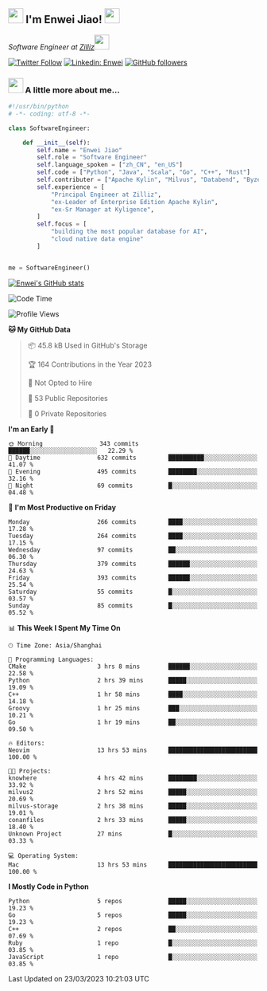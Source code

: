 <h2><img src="https://emojis.slackmojis.com/emojis/images/1531849430/4246/blob-sunglasses.gif?1531849430" width="30"/> I'm  Enwei Jiao! <img src="https://media.giphy.com/media/juBt25nT1KGys/giphy.gif" width=30> </h2>
<!-- <img align='right' src="https://media.giphy.com/media/M9gbBd9nbDrOTu1Mqx/giphy.gif" width="230"> -->
<p><em>Software Engineer at <a href="https://zilliz.com/">Zilliz</a><img src="https://media.giphy.com/media/WUlplcMpOCEmTGBtBW/giphy.gif" width="30"></em></p>

[![Twitter Follow](https://img.shields.io/twitter/follow/misteranmol?label=Follow)](https://twitter.com/intent/follow?screen_name=EnweiJiao)
[![Linkedin: Enwei](https://img.shields.io/badge/-enwei-blue?style=&logo=Linkedin&logoColor=white&link=https://www.linkedin.com/in/enwei-jiao-41192a97)](https://www.linkedin.com/in/enwei-jiao-41192a97/)
[![GitHub followers](https://img.shields.io/github/followers/jiaoew1991?label=Follow&style=social)](https://github.com/jiaoew1991)


### <img src="https://media.giphy.com/media/VgCDAzcKvsR6OM0uWg/giphy.gif" width="30"> A little more about me...  

```python
#!/usr/bin/python
# -*- coding: utf-8 -*-

class SoftwareEngineer:

    def __init__(self):
        self.name = "Enwei Jiao"
        self.role = "Software Engineer"
        self.language_spoken = ["zh_CN", "en_US"]
        self.code = ["Python", "Java", "Scala", "Go", "C++", "Rust"]
        self.contributer = ["Apache Kylin", "Milvus", "Databend", "Byzer-Lang"]
        self.experience = [
            "Principal Engineer at Zilliz",
            "ex-Leader of Enterprise Edition Apache Kylin",
            "ex-Sr Manager at Kyligence",
        ]
        self.focus = [
            "building the most popular database for AI",
            "cloud native data engine"
        ]


me = SoftwareEngineer()
```

[![Enwei's GitHub stats](https://github-readme-stats.vercel.app/api?username=jiaoew1991&count_private=true&show_icons=true)](https://github.com/jiaoew1991/jiaoew1991)

<!-- [![Top Langs](https://github-readme-stats.vercel.app/api/top-langs/?username=jiaoew1991&layout=compact)](https://github.com/jiaoew1991/jiaoew1991) -->

<!--START_SECTION:waka-->
![Code Time](http://img.shields.io/badge/Code%20Time-584%20hrs%2020%20mins-blue)

![Profile Views](http://img.shields.io/badge/Profile%20Views-0-blue)

**🐱 My GitHub Data** 

> 📦 45.8 kB Used in GitHub's Storage 
 > 
> 🏆 164 Contributions in the Year 2023
 > 
> 🚫 Not Opted to Hire
 > 
> 📜 53 Public Repositories 
 > 
> 🔑 0 Private Repositories 
 > 
**I'm an Early 🐤** 

```text
🌞 Morning                343 commits         ██████░░░░░░░░░░░░░░░░░░░   22.29 % 
🌆 Daytime                632 commits         ██████████░░░░░░░░░░░░░░░   41.07 % 
🌃 Evening                495 commits         ████████░░░░░░░░░░░░░░░░░   32.16 % 
🌙 Night                  69 commits          █░░░░░░░░░░░░░░░░░░░░░░░░   04.48 % 
```
📅 **I'm Most Productive on Friday** 

```text
Monday                   266 commits         ████░░░░░░░░░░░░░░░░░░░░░   17.28 % 
Tuesday                  264 commits         ████░░░░░░░░░░░░░░░░░░░░░   17.15 % 
Wednesday                97 commits          ██░░░░░░░░░░░░░░░░░░░░░░░   06.30 % 
Thursday                 379 commits         ██████░░░░░░░░░░░░░░░░░░░   24.63 % 
Friday                   393 commits         ██████░░░░░░░░░░░░░░░░░░░   25.54 % 
Saturday                 55 commits          █░░░░░░░░░░░░░░░░░░░░░░░░   03.57 % 
Sunday                   85 commits          █░░░░░░░░░░░░░░░░░░░░░░░░   05.52 % 
```


📊 **This Week I Spent My Time On** 

```text
🕑︎ Time Zone: Asia/Shanghai

💬 Programming Languages: 
CMake                    3 hrs 8 mins        ██████░░░░░░░░░░░░░░░░░░░   22.58 % 
Python                   2 hrs 39 mins       █████░░░░░░░░░░░░░░░░░░░░   19.09 % 
C++                      1 hr 58 mins        ████░░░░░░░░░░░░░░░░░░░░░   14.18 % 
Groovy                   1 hr 25 mins        ███░░░░░░░░░░░░░░░░░░░░░░   10.21 % 
Go                       1 hr 19 mins        ██░░░░░░░░░░░░░░░░░░░░░░░   09.50 % 

🔥 Editors: 
Neovim                   13 hrs 53 mins      █████████████████████████   100.00 % 

🐱‍💻 Projects: 
knowhere                 4 hrs 42 mins       ████████░░░░░░░░░░░░░░░░░   33.92 % 
milvus2                  2 hrs 52 mins       █████░░░░░░░░░░░░░░░░░░░░   20.69 % 
milvus-storage           2 hrs 38 mins       █████░░░░░░░░░░░░░░░░░░░░   19.01 % 
conanfiles               2 hrs 33 mins       █████░░░░░░░░░░░░░░░░░░░░   18.40 % 
Unknown Project          27 mins             █░░░░░░░░░░░░░░░░░░░░░░░░   03.33 % 

💻 Operating System: 
Mac                      13 hrs 53 mins      █████████████████████████   100.00 % 
```

**I Mostly Code in Python** 

```text
Python                   5 repos             █████░░░░░░░░░░░░░░░░░░░░   19.23 % 
Go                       5 repos             █████░░░░░░░░░░░░░░░░░░░░   19.23 % 
C++                      2 repos             ██░░░░░░░░░░░░░░░░░░░░░░░   07.69 % 
Ruby                     1 repo              █░░░░░░░░░░░░░░░░░░░░░░░░   03.85 % 
JavaScript               1 repo              █░░░░░░░░░░░░░░░░░░░░░░░░   03.85 % 
```




 Last Updated on 23/03/2023 10:21:03 UTC
<!--END_SECTION:waka-->
